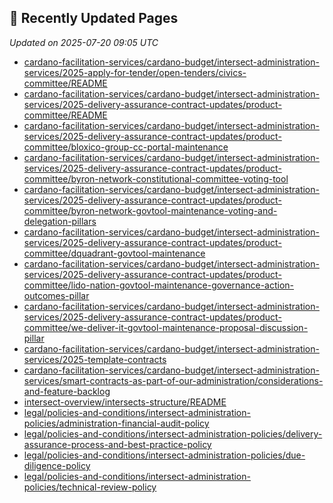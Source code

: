 ## 🔄 Recently Updated Pages

_Updated on 2025-07-20 09:05 UTC_

- [cardano-facilitation-services/cardano-budget/intersect-administration-services/2025-apply-for-tender/open-tenders/civics-committee/README](https://docs.intersectmbo.org/cardano-facilitation-services/cardano-budget/intersect-administration-services/2025-apply-for-tender/open-tenders/civics-committee/README)
- [cardano-facilitation-services/cardano-budget/intersect-administration-services/2025-delivery-assurance-contract-updates/product-committee/README](https://docs.intersectmbo.org/cardano-facilitation-services/cardano-budget/intersect-administration-services/2025-delivery-assurance-contract-updates/product-committee/README)
- [cardano-facilitation-services/cardano-budget/intersect-administration-services/2025-delivery-assurance-contract-updates/product-committee/bloxico-group-cc-portal-maintenance](https://docs.intersectmbo.org/cardano-facilitation-services/cardano-budget/intersect-administration-services/2025-delivery-assurance-contract-updates/product-committee/bloxico-group-cc-portal-maintenance)
- [cardano-facilitation-services/cardano-budget/intersect-administration-services/2025-delivery-assurance-contract-updates/product-committee/byron-network-constitutional-committee-voting-tool](https://docs.intersectmbo.org/cardano-facilitation-services/cardano-budget/intersect-administration-services/2025-delivery-assurance-contract-updates/product-committee/byron-network-constitutional-committee-voting-tool)
- [cardano-facilitation-services/cardano-budget/intersect-administration-services/2025-delivery-assurance-contract-updates/product-committee/byron-network-govtool-maintenance-voting-and-delegation-pillars](https://docs.intersectmbo.org/cardano-facilitation-services/cardano-budget/intersect-administration-services/2025-delivery-assurance-contract-updates/product-committee/byron-network-govtool-maintenance-voting-and-delegation-pillars)
- [cardano-facilitation-services/cardano-budget/intersect-administration-services/2025-delivery-assurance-contract-updates/product-committee/dquadrant-govtool-maintenance](https://docs.intersectmbo.org/cardano-facilitation-services/cardano-budget/intersect-administration-services/2025-delivery-assurance-contract-updates/product-committee/dquadrant-govtool-maintenance)
- [cardano-facilitation-services/cardano-budget/intersect-administration-services/2025-delivery-assurance-contract-updates/product-committee/lido-nation-govtool-maintenance-governance-action-outcomes-pillar](https://docs.intersectmbo.org/cardano-facilitation-services/cardano-budget/intersect-administration-services/2025-delivery-assurance-contract-updates/product-committee/lido-nation-govtool-maintenance-governance-action-outcomes-pillar)
- [cardano-facilitation-services/cardano-budget/intersect-administration-services/2025-delivery-assurance-contract-updates/product-committee/we-deliver-it-govtool-maintenance-proposal-discussion-pillar](https://docs.intersectmbo.org/cardano-facilitation-services/cardano-budget/intersect-administration-services/2025-delivery-assurance-contract-updates/product-committee/we-deliver-it-govtool-maintenance-proposal-discussion-pillar)
- [cardano-facilitation-services/cardano-budget/intersect-administration-services/2025-template-contracts](https://docs.intersectmbo.org/cardano-facilitation-services/cardano-budget/intersect-administration-services/2025-template-contracts)
- [cardano-facilitation-services/cardano-budget/intersect-administration-services/smart-contracts-as-part-of-our-administration/considerations-and-feature-backlog](https://docs.intersectmbo.org/cardano-facilitation-services/cardano-budget/intersect-administration-services/smart-contracts-as-part-of-our-administration/considerations-and-feature-backlog)
- [intersect-overview/intersects-structure/README](https://docs.intersectmbo.org/intersect-overview/intersects-structure/README)
- [legal/policies-and-conditions/intersect-administration-policies/administration-financial-audit-policy](https://docs.intersectmbo.org/legal/policies-and-conditions/intersect-administration-policies/administration-financial-audit-policy)
- [legal/policies-and-conditions/intersect-administration-policies/delivery-assurance-process-and-best-practice-policy](https://docs.intersectmbo.org/legal/policies-and-conditions/intersect-administration-policies/delivery-assurance-process-and-best-practice-policy)
- [legal/policies-and-conditions/intersect-administration-policies/due-diligence-policy](https://docs.intersectmbo.org/legal/policies-and-conditions/intersect-administration-policies/due-diligence-policy)
- [legal/policies-and-conditions/intersect-administration-policies/technical-review-policy](https://docs.intersectmbo.org/legal/policies-and-conditions/intersect-administration-policies/technical-review-policy)
